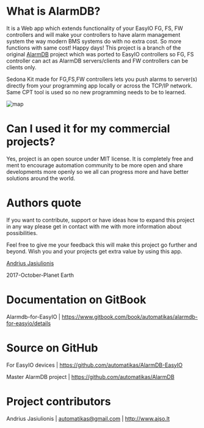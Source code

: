 # What is AlarmDB?

It is a Web app which extends functionality of your EasyIO FG, FS, FW controllers and will make your controllers to have alarm management system the way modern BMS systems do with no extra cost. So more functions with same cost! Happy days!
This project is a branch of the original [AlarmDB](https://github.com/automatikas/AlarmDB) project which was ported to EasyIO controllers so FG, FS controller can act as AlarmDB servers/clients and FW controllers can be clients only.

Sedona Kit made for FG,FS,FW controllers lets you push alarms to server(s) directly from your programming app locally or across the TCP/IP network. Same CPT tool is used so no new programming needs to be to learned.

![map](https://github.com/automatikas/AlarmDB/raw/master/docs/img/network_leaf.PNG)

# Can I used it for my commercial projects?
Yes, project is an open source under MIT license. It is completely free and ment to encourage automation community to be more open and share developments more openly so we all can progress more and have better solutions around the world.

# Authors quote
If you want to contribute, support or have ideas how to expand this project in any way please get in contact with me with more information about possibilities.

Feel free to give me your feedback this will make this project go further and beyond. Wish you and your projects get extra value by using this app.

[Andrius Jasiulionis](https://www.linkedin.com/in/andriusjasiulionis/)

2017-October-Planet Earth
# Documentation on GitBook
Alarmdb-for-EasyIO | https://www.gitbook.com/book/automatikas/alarmdb-for-easyio/details

# Source on GitHub
For EasyIO devices | https://github.com/automatikas/AlarmDB-EasyIO

Master AlarmDB project | https://github.com/automatikas/AlarmDB

# Project contributors
Andrius Jasiulionis | automatikas@gmail.com | http://www.ajso.lt

